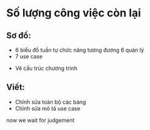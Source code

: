 # Số lượng công việc còn lại
## Sơ đồ:
 - 6 biểu đồ tuần tự chức năng tương đương 6 quản lý
 - 7 use case
 <!-- - 7 thực thể -->
 - Vẽ cấu trúc chương trình
## Viết:
 - Chỉnh sửa toàn bộ các bảng
 - Chỉnh sửa mô tả use case
 
 now we wait for judgement